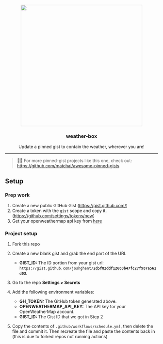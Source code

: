<p align="center">
  <img width="400" src="./images/screenshot.png">
  <h3 align="center">weather-box</h3>
  <p align="center">Update a pinned gist to contain the weather, wherever you are!</p>
</p>

---

> 📌✨ For more pinned-gist projects like this one, check out: https://github.com/matchai/awesome-pinned-gists

## Setup

### Prep work

1. Create a new public GitHub Gist (https://gist.github.com/)
2. Create a token with the `gist` scope and copy it. (https://github.com/settings/tokens/new)
3. Get your openweathermap api key from [here](https://home.openweathermap.org/api_keys)

### Project setup

1. Fork this repo
2. Create a new blank gist and grab the end part of the URL

   - **GIST_ID:** The ID portion from your gist url: `https://gist.github.com/joshghent/`**`2d5f82ddf12683b47fc27f987a561d03`**.

3. Go to the repo **Settings > Secrets**
4. Add the following environment variables:
   - **GH_TOKEN:** The GitHub token generated above.
   - **OPENWEATHERMAP_API_KEY:** The API key for your OpenWeatherMap account.
   - **GIST_ID:** The Gist ID that we got in Step 2
5. Copy the contents of `.github/workflows/schedule.yml`, then delete the file and commit it. Then recreate the file and paste the contents back in (this is due to forked repos not running actions)
